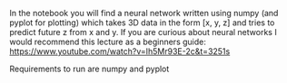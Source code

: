 In the notebook you will find a neural network written using numpy (and pyplot for plotting) which takes 3D data in the form [x, y, z] and tries to predict future z from x and y.
If you are curious about neural networks I would recommend this lecture as a beginners guide: https://www.youtube.com/watch?v=Ih5Mr93E-2c&t=3251s

Requirements to run are numpy and pyplot
